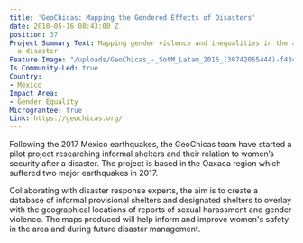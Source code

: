 ```yaml
---
title: 'GeoChicas: Mapping the Gendered Effects of Disasters'
date: 2018-05-16 08:43:00 Z
position: 37
Project Summary Text: Mapping gender violence and inequalities in the aftermath of
  a disaster
Feature Image: "/uploads/GeoChicas_-_SotM_Latam_2016_(30742065444)-f43c1a.jpg"
Is Community-Led: true
Country:
- Mexico
Impact Area:
- Gender Equality
Micrograntee: true
Link: https://geochicas.org/
---
```


Following the 2017 Mexico earthquakes, the GeoChicas team have started a pilot project researching informal shelters and their relation to women’s security after a disaster. The project is based in the Oaxaca region which suffered two major earthquakes in 2017.

Collaborating with disaster response experts, the aim is to create a database of informal provisional shelters and designated shelters to overlay with the geographical locations of reports of sexual harassment and gender violence. The maps produced will help inform and improve women's safety in the area and during future disaster management. 